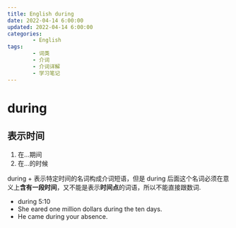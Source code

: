 ```yaml
---
title: English during
date: 2022-04-14 6:00:00
updated: 2022-04-14 6:00:00
categories:
        - English
tags:
        - 词类
        - 介词
        - 介词详解
        - 学习笔记
---
```


# during

## 表示时间

1. 在...期间
2. 在...的时候

during + 表示特定时间的名词构成介词短语，但是 during 后面这个名词必须在意义上**含有一段时间**，又不能是表示**时间点**的词语，所以不能直接跟数词.

- during 5:10
- She eared one million dollars during the ten days.
- He came during your absence.